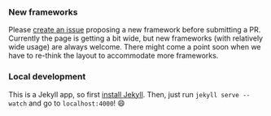 ### New frameworks

Please [create an issue](https://github.com/jeffcarp/frontend-hyperpolyglot/issues/new) proposing a new framework before submitting a PR. Currently the page is getting a bit wide, but new frameworks (with relatively wide usage) are always welcome. There might come a point soon when we have to re-think the layout to accommodate more frameworks.

### Local development

This is a Jekyll app, so first [install Jekyll](https://jekyllrb.com/docs/installation/). Then, just run `jekyll serve --watch` and go to `localhost:4000`! :smile:
